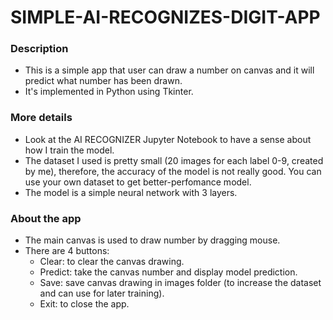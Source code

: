 # SIMPLE-AI-RECOGNIZES-DIGIT-APP

### Description
* This is a simple app that user can draw a number on canvas and it will predict what number has been drawn.
* It's implemented in Python using Tkinter.

### More details
* Look at the AI RECOGNIZER Jupyter Notebook to have a sense about how I train the model.
* The dataset I used is pretty small (20 images for each label 0-9, created by me), therefore, the accuracy of the model is not really good. You can use your own dataset to get better-perfomance model.
* The model is a simple neural network with 3 layers.

### About the app
* The main canvas is used to draw number by dragging mouse.
* There are 4 buttons:
  * Clear: to clear the canvas drawing.
  * Predict: take the canvas number and display model prediction.
  * Save: save canvas drawing in images folder (to increase the dataset and can use for later training).
  * Exit: to close the app.
